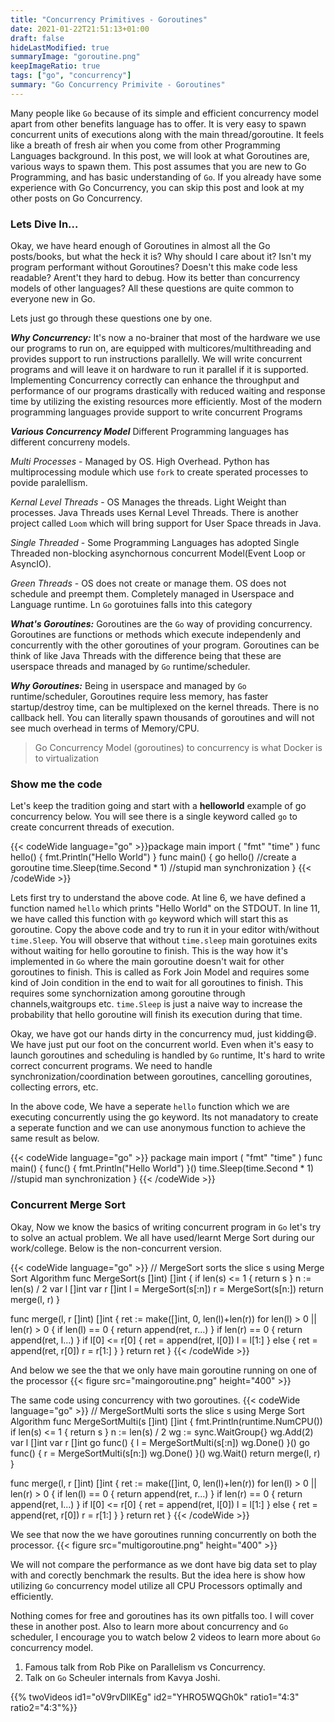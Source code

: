 ```yaml
---
title: "Concurrency Primitives - Goroutines"
date: 2021-01-22T21:51:13+01:00
draft: false
hideLastModified: true
summaryImage: "goroutine.png" 
keepImageRatio: true
tags: ["go", "concurrency"]
summary: "Go Concurrency Primivite - Goroutines"
---
```


Many people like `Go` because of its simple and efficient concurrency model apart from other benefits language has to offer. It is very easy to spawn concurrent units of executions along with the main thread/goroutine. It feels like a breath of fresh air when you come from other Programming Languages background. In this post, we will look at what Goroutines are, various ways to spawn them. This post assumes that you are new to Go Programming, and has basic understanding of `Go`. If you already have some experience with Go Concurrency, you can skip this post and look at my other posts on Go Concurrency.

### Lets Dive In...
Okay, we have heard enough of Goroutines in almost all the Go posts/books, but what the heck it is? Why should I care about it? Isn't my program performant without Goroutines? Doesn't this make code less readable? Arent't they hard to debug. How its better than concurrency models of other languages? All these questions are quite common to everyone new in Go.

Lets just go through these questions one by one.

***Why Concurrency:***
It's now a no-brainer that most of the hardware we use our programs to run on, are equipped with multicores/multithreading and provides support to run instructions parallelly. We will write concurrent programs and will leave it on hardware to run it parallel if it is supported. Implementing Concurrency correctly can enhance the throughput and performance of our programs drastically with reduced waiting and response time by utilizing the existing resources more efficiently. Most of the modern programming languages provide support to write concurrent Programs

***Various Concurrency Model***
Different Programming languages has different concurreny models.

_Multi Processes_ - Managed by OS. High Overhead. Python has multiprocessing module which use `fork` to create sperated processes to povide paralellism.

_Kernal Level Threads_ - OS Manages the threads. Light Weight than processes. Java Threads uses Kernal Level Threads. There is another project called `Loom` which will bring support for User Space threads in Java.

_Single Threaded_ - Some Programming Languages has adopted Single Threaded non-blocking asynchornous concurrent Model(Event Loop or AsyncIO).

_Green Threads_ - OS does not create or manage them. OS does not schedule and preempt them. Completely managed in Userspace and Language runtime. Ln `Go` gorotuines falls into this category

***What's Goroutines:***
Goroutines are the `Go` way of providing concurrency. Goroutines are functions or methods which execute independenly and concurrently with the other goroutines of your program. Goroutines can be think of like Java Threads with the difference being that these are userspace threads and managed by `Go` runtime/scheduler.

***Why Goroutines:***
Being in userspace and managed by `Go` runtime/scheduler, Goroutines require less memory, has faster startup/destroy time, can be multiplexed on the kernel threads. There is no callback hell. You can literally spawn thousands of goroutines and will not see much overhead in terms of Memory/CPU.

>Go Concurrency Model (goroutines) to concurrency is what Docker is to virtualization


### Show me the code
Let's keep the tradition going and start with a **helloworld** example of go concurrency below. You will see there is a single keyword called `go` to create concurrent threads of execution. 

{{< codeWide language="go" >}}package main
import (
	"fmt"
	"time"
)
func hello() {
	fmt.Println("Hello World")
}
func main() {
	go hello() //create a goroutine
	time.Sleep(time.Second * 1) //stupid man synchronization
}
{{< /codeWide >}}

Lets first try to understand the above code. At line 6, we have defined a function named `hello` which prints "Hello World" on the STDOUT. In line 11, we have called this function with `go` keyword which will start this as goroutine.
Copy the above code and try to run it in your editor with/without `time.Sleep`. You will observe that without `time.sleep` main gorotuines exits without waiting for hello goroutine to finish. This is the way how it's implemented in `Go` where the main goroutine doesn't wait for other goroutines to finish. This is called as Fork Join Model and requires some kind of Join condition in the end to wait for all goroutines to finish. This requires some synchornization among goroutine through channels,waitgroups etc. `time.Sleep` is just a naive way to increase the probability that hello goroutine will finish its execution during that time.

Okay, we have got our hands dirty in the concurrency mud, just kidding:smile:. We have just put our foot on the concurrent world. Even when it's easy to launch goroutines and scheduling is handled by `Go` runtime, It's hard to write correct concurrent programs. We need to handle synchronization/coordination between goroutines, cancelling goroutines, collecting errors, etc.

In the above code, We have a seperate `hello` function which we are executing concurrently using the go keyword. Its not manadatory to create a seperate function and we can use anonymous function to achieve the same result as below.

{{< codeWide language="go" >}}
package main
import (
	"fmt"
	"time"
)
func main() {
	func() {
		fmt.Println("Hello World")
	}()
	time.Sleep(time.Second * 1) //stupid man synchronization
}
{{< /codeWide >}}

### Concurrent Merge Sort
Okay, Now we know the basics of writing concurrent program in `Go` let's try to solve an actual problem. We all have used/learnt Merge Sort during our work/college. Below is the non-concurrent version.

{{< codeWide language="go" >}}
// MergeSort sorts the slice s using Merge Sort Algorithm
func MergeSort(s []int) []int {
	if len(s) <= 1 {
		return s
	}
	n := len(s) / 2
	var l []int
	var r []int
	l = MergeSort(s[:n])
	r = MergeSort(s[n:])
	return merge(l, r)
}

func merge(l, r []int) []int {
	ret := make([]int, 0, len(l)+len(r))
	for len(l) > 0 || len(r) > 0 {
		if len(l) == 0 {
			return append(ret, r...)
		}
		if len(r) == 0 {
			return append(ret, l...)
		}
		if l[0] <= r[0] {
			ret = append(ret, l[0])
			l = l[1:]
		} else {
			ret = append(ret, r[0])
			r = r[1:]
		}
	}
	return ret
}
{{< /codeWide >}}

And below we see the that we only have main goroutine running on one of the processor
{{< figure src="maingoroutine.png" height="400" >}}

The same code using concurrency with two goroutines.
{{< codeWide language="go" >}}
// MergeSortMulti sorts the slice s using Merge Sort Algorithm
func MergeSortMulti(s []int) []int {
	fmt.Println(runtime.NumCPU())
	if len(s) <= 1 {
		return s
	}
	n := len(s) / 2
	wg := sync.WaitGroup{}
	wg.Add(2)
	var l []int
	var r []int
	go func() {
		l = MergeSortMulti(s[:n])
		wg.Done()
	}()
	go func() {
		r = MergeSortMulti(s[n:])
		wg.Done()
	}()
	wg.Wait()
	return merge(l, r)
}

func merge(l, r []int) []int {
	ret := make([]int, 0, len(l)+len(r))
	for len(l) > 0 || len(r) > 0 {
		if len(l) == 0 {
			return append(ret, r...)
		}
		if len(r) == 0 {
			return append(ret, l...)
		}
		if l[0] <= r[0] {
			ret = append(ret, l[0])
			l = l[1:]
		} else {
			ret = append(ret, r[0])
			r = r[1:]
		}
	}
	return ret
}
{{< /codeWide >}}

We see that now the we have goroutines running concurrently on both the processor.
{{< figure src="multigoroutine.png" height="400" >}}

We will not compare the performance as we dont have big data set to play with and corectly benchmark the results. But the idea here is show how utilizing `Go` concurrency model utilize all CPU Processors optimally and efficiently.

Nothing comes for free and goroutines has its own pitfalls too. I will cover these in another post.
Also to learn more about concurrency and `Go` scheduler, I encourage you to watch below 2 videos to learn more about `Go` concurrency model.
1) Famous talk from Rob Pike on Parallelism vs Concurrency.
2) Talk on `Go` Scheuler internals from Kavya Joshi.

{{% twoVideos  id1="oV9rvDllKEg" id2="YHRO5WQGh0k" ratio1="4:3" ratio2="4:3"%}}